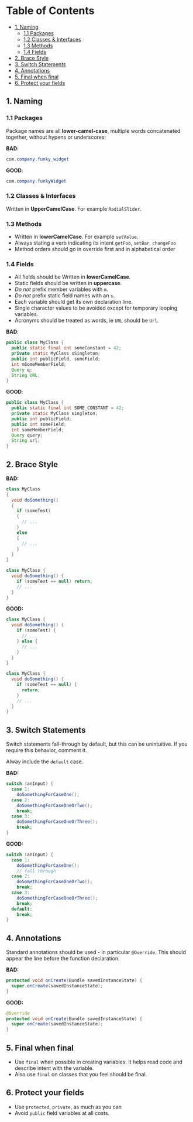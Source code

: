 # Table of Contents  
- [1. Naming](#1-naming)
  - [1.1 Packages](#11-packages)
  - [1.2 Classes & Interfaces](#12-classes--interfaces)
  - [1.3 Methods](#13-methods)
  - [1.4 Fields](#14-fields)
- [2. Brace Style](#2-brace-style)
- [3. Switch Statements](#3-switch-statements)
- [4. Annotations](#4-annotations)
- [5. Final when final](#5-final-when-final)
- [6. Protect your fields](#6-protect-your-fields)

## 1. Naming
### 1.1 Packages

Package names are all __lower-camel-case__, multiple words concatenated together,
without
hypens or underscores:

__BAD__:

```java
com.company.funky_widget
```

__GOOD__:

```java
com.company.funkyWidget
```

### 1.2 Classes & Interfaces

Written in __UpperCamelCase__. For example `RadialSlider`.

### 1.3 Methods

- Written in __lowerCamelCase__. For example `setValue`.
- Always stating a verb indicating its intent `getFoo`, `setBar`, `changeFoo`
- Method orders should go in override first and in alphabetical order

### 1.4 Fields

- All fields should be Written in __lowerCamelCase__.
- Static fields should be written in __uppercase__.
- *Do not* prefix member variables with `m`.
- *Do not* prefix static field names with an `s`.
- Each variable should get its own declaration line.
- Single character values to be avoided except for temporary looping variables.
- Acronyms should be treated as words, ie `URL` should be `Url`.

__BAD__:

```java
public class MyClass {
  public static final int someConstant = 42;
  private static MyClass sSingleton;
  public int publicField, someField;
  int mSomeMemberField;
  Query q;
  String URL;
}
```

__GOOD__:

```java
public class MyClass {
  public static final int SOME_CONSTANT = 42;
  private static MyClass singleton;
  public int publicField;
  public int someField;
  int someMemberField;
  Query query;
  String url;
}
```

## 2. Brace Style

__BAD:__

```java
class MyClass
{
  void doSomething()
  {
    if (someTest)
    {
      // ...
    }
    else
    {
      // ...
    }
  }
}
```

```java
class MyClass {
  void doSomething() {
    if (someText == null) return;
    // ...
  }
}
```

__GOOD:__

```java
class MyClass {
  void doSomething() {
    if (someTest) {
      // ...
    } else {
      // ...
    }
  }
}
```

```java
class MyClass {
  void doSomething() {
    if (someText == null) {
      return;
    }
    // ...
  }
}
```

## 3. Switch Statements

Switch statements fall-through by default, but this can be unintuitive. If you
require this behavior, comment it.

Alway include the `default` case.

__BAD:__

```java
switch (anInput) {
  case 1:
    doSomethingForCaseOne();
  case 2:
    doSomethingForCaseOneOrTwo();
    break;
  case 3:
    doSomethingForCaseOneOrThree();
    break;
}
```

__GOOD:__

```java
switch (anInput) {
  case 1:
    doSomethingForCaseOne();
    // fall through
  case 2:
    doSomethingForCaseOneOrTwo();
    break;
  case 3:
    doSomethingForCaseOneOrThree();
    break;
  default:
    break;
}
```

## 4. Annotations

Standard annotations should be used - in particular `@Override`. This should
appear the line before the function declaration.

__BAD:__

```java
protected void onCreate(Bundle savedInstanceState) {
  super.onCreate(savedInstanceState);
}
```

__GOOD:__

```java
@Override
protected void onCreate(Bundle savedInstanceState) {
  super.onCreate(savedInstanceState);
}
```

## 5. Final when final

- Use `final` when possible in creating variables. It helps read code and describe intent with the variable.
- Also use `final` on classes that you feel should be final.

## 6. Protect your fields

- Use `protected`, `private`, as much as you can
- Avoid `public` field variables at all costs.
